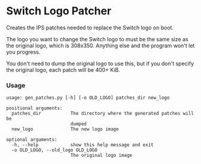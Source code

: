 # Switch Logo Patcher

Creates the IPS patches needed to replace the Switch logo on boot.

The logo you want to change the Switch logo to must be the same size as the original logo, which is 308x350. Anything else and the program won't let you progress.

You don't need to dump the original logo to use this, but if you don't specify the original logo, each patch will be 400+ KiB.

### Usage

```
usage: gen_patches.py [-h] [-o OLD_LOGO] patches_dir new_logo

positional arguments:
  patches_dir           The directory where the generated patches will be
                        dumped
  new_logo              The new logo image

optional arguments:
  -h, --help            show this help message and exit
  -o OLD_LOGO, --old_logo OLD_LOGO
                        The original logo image
```